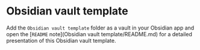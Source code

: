 # Obsidian vault template

Add the `Obsidian vault template` folder as a vault in your Obsidian app and open the [`README` note](Obsidian vault template/README.md) for a detailed presentation of this Obsidian vault template.